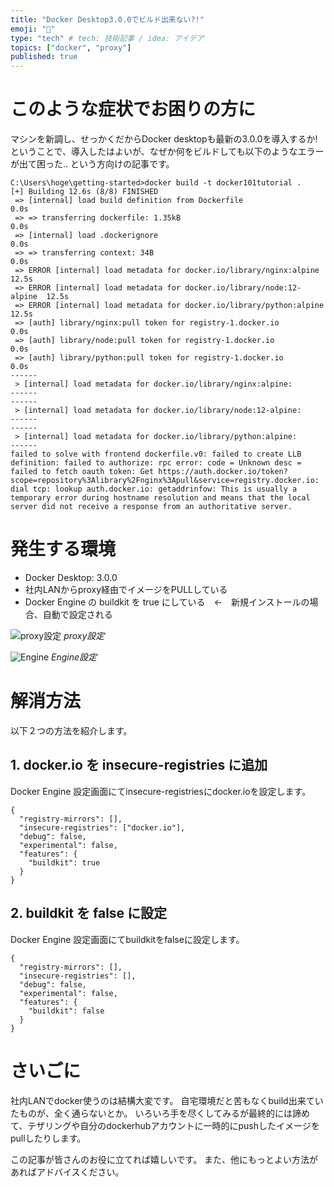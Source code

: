 ```yaml
---
title: "Docker Desktop3.0.0でビルド出来ない?!"
emoji: "🐳"
type: "tech" # tech: 技術記事 / idea: アイデア
topics: ["docker", "proxy"]
published: true
---
```

# このような症状でお困りの方に

マシンを新調し、せっかくだからDocker desktopも最新の3.0.0を導入するか!
ということで、導入したはよいが、なぜか何をビルドしても以下のようなエラーが出て困った..
という方向けの記事です。

```:エラー出力内容
C:\Users\hoge\getting-started>docker build -t docker101tutorial .
[+] Building 12.6s (8/8) FINISHED
 => [internal] load build definition from Dockerfile                      0.0s
 => => transferring dockerfile: 1.35kB                                    0.0s
 => [internal] load .dockerignore                                         0.0s
 => => transferring context: 34B                                          0.0s
 => ERROR [internal] load metadata for docker.io/library/nginx:alpine    12.5s
 => ERROR [internal] load metadata for docker.io/library/node:12-alpine  12.5s
 => ERROR [internal] load metadata for docker.io/library/python:alpine   12.5s
 => [auth] library/nginx:pull token for registry-1.docker.io              0.0s
 => [auth] library/node:pull token for registry-1.docker.io               0.0s
 => [auth] library/python:pull token for registry-1.docker.io             0.0s
------
 > [internal] load metadata for docker.io/library/nginx:alpine:
------
------
 > [internal] load metadata for docker.io/library/node:12-alpine:
------
------
 > [internal] load metadata for docker.io/library/python:alpine:
------
failed to solve with frontend dockerfile.v0: failed to create LLB definition: failed to authorize: rpc error: code = Unknown desc = failed to fetch oauth token: Get https://auth.docker.io/token?scope=repository%3Alibrary%2Fnginx%3Apull&service=registry.docker.io: dial tcp: lookup auth.docker.io: getaddrinfow: This is usually a temporary error during hostname resolution and means that the local server did not receive a response from an authoritative server.
```

# 発生する環境

- Docker Desktop: 3.0.0
- 社内LANからproxy経由でイメージをPULLしている
- Docker Engine の buildkit を true にしている　←　新規インストールの場合、自動で設定される

![proxy設定](https://storage.googleapis.com/zenn-user-upload/juq2yvu0didy0omgnssiryb00f19)
*proxy設定*

![Engine](https://storage.googleapis.com/zenn-user-upload/284pkt0rjgrpky43uolcpad6jjul)
*Engine設定*

# 解消方法

以下２つの方法を紹介します。

## 1. docker.io を insecure-registries に追加

Docker Engine 設定画面にてinsecure-registriesにdocker.ioを設定します。

```
{
  "registry-mirrors": [],
  "insecure-registries": ["docker.io"],
  "debug": false,
  "experimental": false,
  "features": {
    "buildkit": true
  }
}
```

## 2. buildkit を false に設定

Docker Engine 設定画面にてbuildkitをfalseに設定します。

```
{
  "registry-mirrors": [],
  "insecure-registries": [],
  "debug": false,
  "experimental": false,
  "features": {
    "buildkit": false
  }
}
```

# さいごに

社内LANでdocker使うのは結構大変です。
自宅環境だと苦もなくbuild出来ていたものが、全く通らないとか。
いろいろ手を尽くしてみるが最終的には諦めて、テザリングや自分のdockerhubアカウントに一時的にpushしたイメージをpullしたりします。

この記事が皆さんのお役に立てれば嬉しいです。
また、他にもっとよい方法があればアドバイスください。
